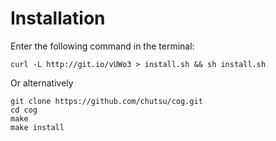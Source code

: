 # Installation

Enter the following command in the terminal:

    curl -L http://git.io/vUWo3 > install.sh && sh install.sh

Or alternatively

    git clone https://github.com/chutsu/cog.git
    cd cog
    make
    make install

